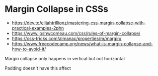 # Margin Collapse in CSSs

- https://dev.to/elijahtrillionz/mastering-css-margin-collapse-with-practical-examples-2phn
- https://www.joshwcomeau.com/css/rules-of-margin-collapse/
- https://css-tricks.com/almanac/properties/m/margin/
- https://www.freecodecamp.org/news/what-is-margin-collapse-and-how-to-avoid-it/

Margin collapse only happens in vertical but not horizontal

Padding doesn't have this affect
